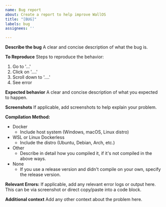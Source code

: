 ```yaml
---
name: Bug report
about: Create a report to help improve WallOS
title: "[BUG]"
labels: bug
assignees: ''

---
```


**Describe the bug**
A clear and concise description of what the bug is.

**To Reproduce**
Steps to reproduce the behavior:
1. Go to '...'
2. Click on '....'
3. Scroll down to '....'
4. See error

**Expected behavior**
A clear and concise description of what you expected to happen.

**Screenshots**
If applicable, add screenshots to help explain your problem.

**Compilation Method:**
- Docker
  - Include host system (Windows, macOS, Linux distro)
- WSL or Linux Dockerless
  - Include the distro (Ubuntu, Debian, Arch, etc.)
- Other
  - Describe in detail how you compiled it, if it's not compiled in the above ways.
- None
  - If you use a release version and didn't compile on your own, specify the release version.

**Relevant Errors:**
If applicable, add any relevant error logs or output here. This can be via screenshot or direct copy/paste into a code block.

**Additional context**
Add any other context about the problem here.
